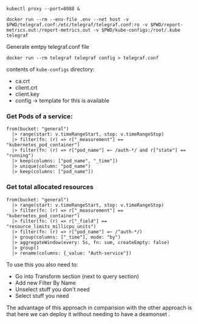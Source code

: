 ```
kubectl proxy --port=8088 &
```
```
docker run --rm --env-file .env --net host -v $PWD/telegraf.conf:/etc/telegraf/telegraf.conf:ro -v $PWD/report-metrics.out:/report-metrics.out -v $PWD/kube-configs:/root/.kube telegraf
```

Generate emtpy telegraf.conf file
```
docker run --rm telegraf telegraf config > telegraf.conf
```

contents of ```kube-configs``` directory:
- ca.crt
- client.crt
- client.key
- config -> template for this is available

### Get Pods of a service:
```
from(bucket: "general")
  |> range(start: v.timeRangeStart, stop: v.timeRangeStop)
  |> filter(fn: (r) => r["_measurement"] == "kubernetes_pod_container")
  |> filter(fn: (r) => r["pod_name"] =~ /auth-*/ and r["state"] == "running")
  |> keep(columns: ["pod_name", "_time"])
  |> unique(column: "pod_name")
  |> keep(columns: ["pod_name"])
```
### Get total allocated resources
```
from(bucket: "general")
  |> range(start: v.timeRangeStart, stop: v.timeRangeStop)
  |> filter(fn: (r) => r["_measurement"] == "kubernetes_pod_container")
  |> filter(fn: (r) => r["_field"] == "resource_limits_millicpu_units")
  |> filter(fn: (r) => r["pod_name"] =~ /^auth-*/)
  |> group(columns: ["_time"], mode: "by")
  |> aggregateWindow(every: 5s, fn: sum, createEmpty: false)
  |> group()
  |> rename(columns: {_value: "Auth-service"})
```
To use this you also need to:
- Go into Transform section (next to query section)
- Add new Filter By Name
- Unselect stuff you don't need
- Select stuff you need

The advantage of this approach in comparision with the other approach is that here we can deploy it without needing to have a deamonset .
